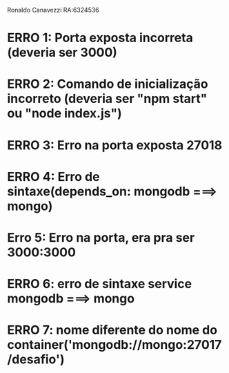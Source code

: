 Ronaldo Canavezzi RA:6324536

# ERRO 1: Porta exposta incorreta (deveria ser 3000)
# ERRO 2: Comando de inicialização incorreto (deveria ser "npm start" ou "node index.js")
# ERRO 3: Erro na porta exposta 27018
# ERRO 4: Erro de sintaxe(depends_on: mongodb ===> mongo)
# Erro 5: Erro na porta, era pra ser 3000:3000
# ERRO 6: erro de sintaxe service mongodb ===> mongo
# ERRO 7: nome diferente do nome do container('mongodb://mongo:27017/desafio')